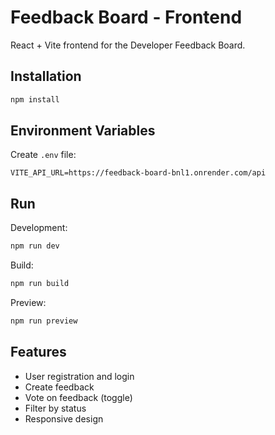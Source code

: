 # Feedback Board - Frontend

React + Vite frontend for the Developer Feedback Board.

## Installation
```bash
npm install
```

## Environment Variables

Create `.env` file:
```env
VITE_API_URL=https://feedback-board-bnl1.onrender.com/api
```

## Run

Development:
```bash
npm run dev
```

Build:
```bash
npm run build
```

Preview:
```bash
npm run preview
```

## Features

- User registration and login
- Create feedback
- Vote on feedback (toggle)
- Filter by status
- Responsive design